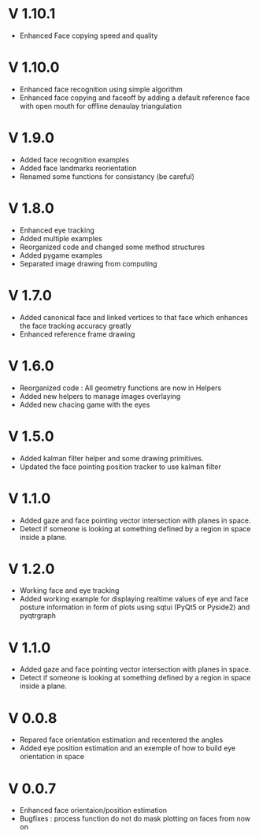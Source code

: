 
# V 1.10.1
 - Enhanced Face copying speed and quality
# V 1.10.0
 - Enhanced face recognition using simple algorithm
 - Enhanced face copying and faceoff by adding a default reference face with open mouth for offline denaulay triangulation
# V 1.9.0
 - Added face recognition examples
 - Added face landmarks reorientation
 - Renamed some functions for consistancy (be careful)
# V 1.8.0
 - Enhanced eye tracking
 - Added multiple examples
 - Reorganized code and changed some method structures
 - Added pygame examples
 - Separated image drawing from computing 
# V 1.7.0
 - Added canonical face and linked vertices to that face which enhances the face tracking accuracy greatly
 - Enhanced reference frame drawing
# V 1.6.0
 - Reorganized code : All geometry functions are now in Helpers
 - Added new helpers to manage images overlaying
 - Added new chacing game with the eyes
# V 1.5.0
 - Added kalman filter helper and some drawing primitives.
 - Updated the face pointing position tracker to use kalman filter
# V 1.1.0
 - Added gaze and face pointing vector intersection with planes in space.
 - Detect if someone is looking at something defined by a region in space inside a plane.
# V 1.2.0
 - Working face and eye tracking
 - Added working example for displaying realtime values of eye and face posture information in form of plots using sqtui (PyQt5 or Pyside2) and pyqtrgraph 

# V 1.1.0
 - Added gaze and face pointing vector intersection with planes in space.
 - Detect if someone is looking at something defined by a region in space inside a plane.



# V 0.0.8
 - Repared face orientation estimation and recentered the angles
 - Added eye position estimation and an exemple of how to build eye orientation in space

# V 0.0.7
 - Enhanced face orientaion/position estimation
 - Bugfixes : process function do not do mask plotting on faces from now on
